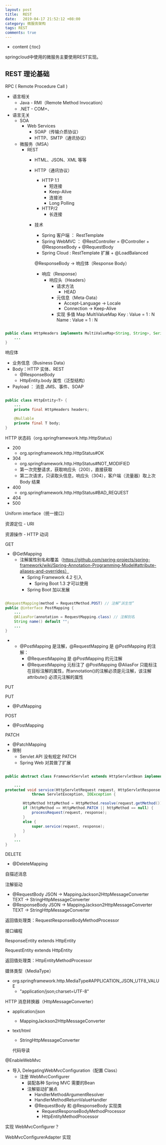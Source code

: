 ```yaml
---
layout: post
title:  REST
date:   2019-04-17 21:52:12 +08:00
category: 微服务架构
tags: REST
comments: true
---
```


* content
{:toc}


springcloud中使用的微服务主要使用REST实现。












## REST 理论基础

RPC ( Remote Procedure Call )

- 语言相关
  - Java - RMI（Remote Method Invocation）
  - .NET - COM+、
- 语言无关
  - SOA
    - Web Services
      - SOAP（传输介质协议）
      - HTTP、SMTP（通讯协议）
  - 微服务（MSA）
    - REST
      - HTML、JSON、XML 等等
      - HTTP（通讯协议）
        - HTTP 1.1
          - 短连接
          - Keep-Alive
          - 连接池
          - Long Polling
        - HTTP/2
          - 长连接
      - 技术
        - Spring 客户端 ： RestTemplate
        - Spring WebMVC ： @RestController = @Controller + @ResponseBody + @RequestBody
        - Spring Cloud : RestTemplate 扩展 + @LoadBalanced

        @ResponseBody -> 响应体（Response Body）

        - 响应（Response）
          - 响应头（Headers）
            - 请求方法
              - HEAD
            - 元信息（Meta-Data）
              - Accept-Language -> Locale
              - Connection -> Keep-Alive
            - 实现
              多值 Map MultiValueMap
              Key : Value = 1 : N
              Name : Value = 1 : N

```java

public class HttpHeaders implements MultiValueMap<String, String>, Serializable {
    ...
}
```

响应体

- 业务信息（Business Data）
- Body：HTTP 实体、REST
  - @ResponseBody
  - HttpEntity.body 属性（泛型结构）
- Payload ： 消息 JMS、事件、SOAP

```java

public class HttpEntity<T> {
	...
	private final HttpHeaders headers;

	@Nullable
	private final T body;
}

```

HTTP 状态码（org.springframework.http.HttpStatus）

- 200
  - org.springframework.http.HttpStatus#OK
- 304
  - org.springframework.http.HttpStatus#NOT_MODIFIED
  - 第一次完整请求，获取响应头（200），直接获取
  - 第二次请求，只读取头信息，响应头（304），客户端（流量器）取上次 Body 结果
- 400
  - org.springframework.http.HttpStatus#BAD_REQUEST
- 404
- 500


Uniform interface（统一接口）



资源定位 - URI



资源操作 - HTTP 动词

GET

- @GetMapping
  - 注解属性别名和覆盖（https://github.com/spring-projects/spring-framework/wiki/Spring-Annotation-Programming-Model#attribute-aliases-and-overrides）
    - Spring Framework 4.2 引入
      - Spring Boot 1.3 才可以使用
    - Spring Boot 加以发展

```java

@RequestMapping(method = RequestMethod.POST) // 注解“派生性”
public @interface PostMapping {
    ...
    @AliasFor(annotation = RequestMapping.class) // 注解别名
	String name() default "";
    ...
}

```

- - @PostMapping 是注解，@RequestMapping 是 @PostMapping  的注解：
    - @RequestMapping  是  @PostMapping 的元注解
    - @RequestMapping 元标注了  @PostMapping
    @AliasFor 只能标注在目标注解的属性，所annotation()的注解必须是元注解，该注解 attribute() 必须元注解的属性

PUT

PUT

- @PutMapping

POST

- @PostMapping

PATCH

- @PatchMapping
- 限制
  - Servlet API 没有规定 PATCH
  - Spring Web 对其做了扩展

```java

public abstract class FrameworkServlet extends HttpServletBean implements ApplicationContextAware {

    ...
protected void service(HttpServletRequest request, HttpServletResponse response)
			throws ServletException, IOException {

		HttpMethod httpMethod = HttpMethod.resolve(request.getMethod());
		if (httpMethod == HttpMethod.PATCH || httpMethod == null) {
			processRequest(request, response);
		}
		else {
			super.service(request, response);
		}
	}
    ...
}

```

DELETE

- @DeleteMapping


自描述消息



注解驱动

- @RequestBody
  JSON -> MappingJackson2HttpMessageConverter
  TEXT -> StringHttpMessageConverter
- @ResponseBody
  JSON -> MappingJackson2HttpMessageConverter
  TEXT -> StringHttpMessageConverter

返回值处理类：RequestResponseBodyMethodProcessor



接口编程

ResponseEntity extends HttpEntity

RequestEntity extends HttpEntity

返回值处理类：HttpEntityMethodProcessor



媒体类型（MediaType）

- org.springframework.http.MediaType#APPLICATION_JSON_UTF8_VALUE
  - "application/json;charset=UTF-8"

HTTP 消息转换器（HttpMessageConverter）

- application/json
  - MappingJackson2HttpMessageConverter
- text/html
  - StringHttpMessageConverter


  代码导读



@EnableWebMvc

- 导入 DelegatingWebMvcConfiguration（配置 Class）
  - 注册   WebMvcConfigurer
    - 装配各种 Spring MVC 需要的Bean
    - 注解驱动扩展点
      - HandlerMethodArgumentResolver
      - HandlerMethodReturnValueHandler
      - @RequestBody 和 @ResponseBody 实现类
        - RequestResponseBodyMethodProcessor
        - HttpEntityMethodProcessor



实现 WebMvcConfigurer？



WebMvcConfigurerAdapter 实现
